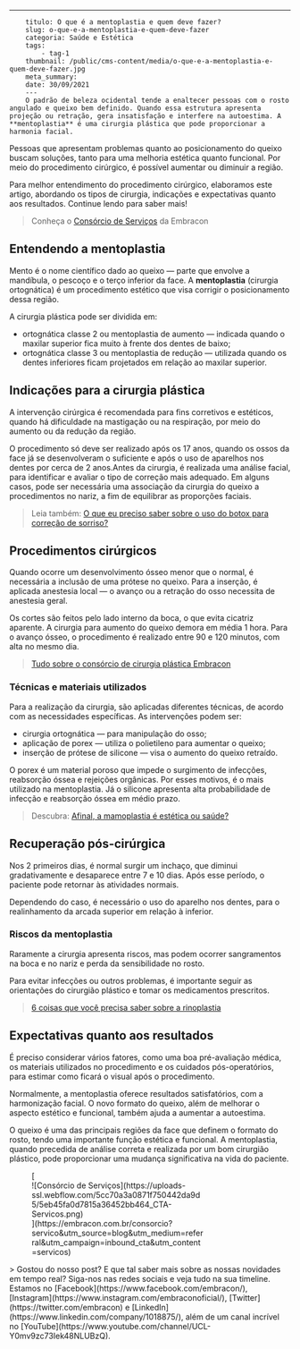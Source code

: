 ---
        titulo: O que é a mentoplastia e quem deve fazer?
        slug: o-que-e-a-mentoplastia-e-quem-deve-fazer
        categoria: Saúde e Estética
        tags:
            - tag-1
        thumbnail: /public/cms-content/media/o-que-e-a-mentoplastia-e-quem-deve-fazer.jpg
        meta_summary: 
        date: 30/09/2021
        ---
        O padrão de beleza ocidental tende a enaltecer pessoas com o rosto angulado e queixo bem definido. Quando essa estrutura apresenta projeção ou retração, gera insatisfação e interfere na autoestima. A **mentoplastia** é uma cirurgia plástica que pode proporcionar a harmonia facial.

Pessoas que apresentam problemas quanto ao posicionamento do queixo buscam soluções, tanto para uma melhoria estética quanto funcional. Por meio do procedimento cirúrgico, é possível aumentar ou diminuir a região.

Para melhor entendimento do procedimento cirúrgico, elaboramos este artigo, abordando os tipos de cirurgia, indicações e expectativas quanto aos resultados. Continue lendo para saber mais!

> Conheça o [Consórcio de Serviços](https://www.embracon.com.br/consorcio-servicos) da Embracon

Entendendo a mentoplastia
-------------------------

Mento é o nome científico dado ao queixo — parte que envolve a mandíbula, o pescoço e o terço inferior da face. A **mentoplastia** (cirurgia ortognática) é um procedimento estético que visa corrigir o posicionamento dessa região.

A cirurgia plástica pode ser dividida em:

- ortognática classe 2 ou mentoplastia de aumento — indicada quando o maxilar superior fica muito à frente dos dentes de baixo;
- ortognática classe 3 ou mentoplastia de redução — utilizada quando os dentes inferiores ficam projetados em relação ao maxilar superior.

Indicações para a cirurgia plástica
-----------------------------------

A intervenção cirúrgica é recomendada para fins corretivos e estéticos, quando há dificuldade na mastigação ou na respiração, por meio do aumento ou da redução da região.

O procedimento só deve ser realizado após os 17 anos, quando os ossos da face já se desenvolveram o suficiente e após o uso de aparelhos nos dentes por cerca de 2 anos.Antes da cirurgia, é realizada uma análise facial, para identificar e avaliar o tipo de correção mais adequado. Em alguns casos, pode ser necessária uma associação da cirurgia do queixo a procedimentos no nariz, a fim de equilibrar as proporções faciais.

> Leia também: [O que eu preciso saber sobre o uso do botox para correção de sorriso?](https://www.embracon.com.br/blog/o-que-eu-preciso-saber-sobre-o-uso-do-botox-para-correcao-de-sorriso)

Procedimentos cirúrgicos
------------------------

Quando ocorre um desenvolvimento ósseo menor que o normal, é necessária a inclusão de uma prótese no queixo. Para a inserção, é aplicada anestesia local — o avanço ou a retração do osso necessita de anestesia geral.

Os cortes são feitos pelo lado interno da boca, o que evita cicatriz aparente. A cirurgia para aumento do queixo demora em média 1 hora. Para o avanço ósseo, o procedimento é realizado entre 90 e 120 minutos, com alta no mesmo dia.

> [Tudo sobre o consórcio de cirurgia plástica Embracon](https://www.embracon.com.br/blog/tudo-sobre-o-consorcio-de-cirurgia-plastica-embracon)

### Técnicas e materiais utilizados

Para a realização da cirurgia, são aplicadas diferentes técnicas, de acordo com as necessidades específicas. As intervenções podem ser:

- cirurgia ortognática — para manipulação do osso;
- aplicação de porex — utiliza o polietileno para aumentar o queixo;
- inserção de prótese de silicone — visa o aumento do queixo retraído.

O porex é um material poroso que impede o surgimento de infecções, reabsorção óssea e rejeições orgânicas. Por esses motivos, é o mais utilizado na mentoplastia. Já o silicone apresenta alta probabilidade de infecção e reabsorção óssea em médio prazo.

> Descubra: [Afinal, a mamoplastia é estética ou saúde?](https://www.embracon.com.br/blog/afinal-a-mamoplastia-e-estetica-ou-saude)

Recuperação pós-cirúrgica
-------------------------

Nos 2 primeiros dias, é normal surgir um inchaço, que diminui gradativamente e desaparece entre 7 e 10 dias. Após esse período, o paciente pode retornar às atividades normais.

Dependendo do caso, é necessário o uso do aparelho nos dentes, para o realinhamento da arcada superior em relação à inferior.

### Riscos da mentoplastia

Raramente a cirurgia apresenta riscos, mas podem ocorrer sangramentos na boca e no nariz e perda da sensibilidade no rosto.

Para evitar infecções ou outros problemas, é importante seguir as orientações do cirurgião plástico e tomar os medicamentos prescritos.

> [6 coisas que você precisa saber sobre a rinoplastia](https://www.embracon.com.br/blog/6-coisas-sobre-a-rinoplastia)

Expectativas quanto aos resultados
----------------------------------

É preciso considerar vários fatores, como uma boa pré-avaliação médica, os materiais utilizados no procedimento e os cuidados pós-operatórios, para estimar como ficará o visual após o procedimento.

Normalmente, a mentoplastia oferece resultados satisfatórios, com a harmonização facial. O novo formato do queixo, além de melhorar o aspecto estético e funcional, também ajuda a aumentar a autoestima.

O queixo é uma das principais regiões da face que definem o formato do rosto, tendo uma importante função estética e funcional. A mentoplastia, quando precedida de análise correta e realizada por um bom cirurgião plástico, pode proporcionar uma mudança significativa na vida do paciente.

<figure class="w-richtext-figure-type-image w-richtext-align-center" style="max-width:310px">[<div>![Consórcio de Serviços](https://uploads-ssl.webflow.com/5cc70a3a0871f750442da9d5/5eb45fa0d7815a36452bb464_CTA-Servicos.png)</div>](https://embracon.com.br/consorcio?servico&utm_source=blog&utm_medium=referral&utm_campaign=inbound_cta&utm_content=servicos)</figure>> Gostou do nosso post? E que tal saber mais sobre as nossas novidades em tempo real? Siga-nos nas redes sociais e veja tudo na sua timeline. Estamos no [Facebook](https://www.facebook.com/embracon/), [Instagram](https://www.instagram.com/embraconoficial/), [Twitter](https://twitter.com/embracon) e [LinkedIn](https://www.linkedin.com/company/1018875/), além de um canal incrível no [YouTube](https://www.youtube.com/channel/UCL-Y0mv9zc73Iek48NLUBzQ).
        